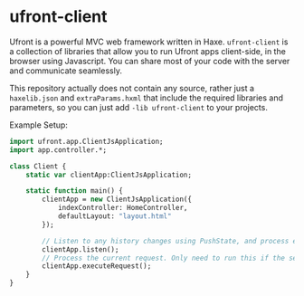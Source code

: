 # ufront-client

Ufront is a powerful MVC web framework written in Haxe.  `ufront-client` is a collection of libraries that allow you to run Ufront apps client-side, in the browser using Javascript. You can share most of your code with the server and communicate seamlessly.

This repository actually does not contain any source, rather just a `haxelib.json` and `extraParams.hxml` that include the required libraries and parameters, so you can just add `-lib ufront-client` to your projects.

Example Setup:

```haxe
import ufront.app.ClientJsApplication;
import app.controller.*;

class Client {
	static var clientApp:ClientJsApplication;

	static function main() {
		clientApp = new ClientJsApplication({
			indexController: HomeController,
			defaultLayout: "layout.html"
		});

		// Listen to any history changes using PushState, and process each request.
		clientApp.listen();
		// Process the current request. Only need to run this if the server didn't render the page already.
		clientApp.executeRequest();
	}
}
```
